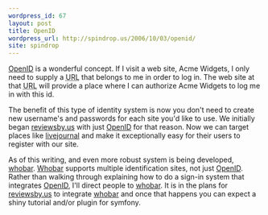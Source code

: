 ```yaml
---
wordpress_id: 67
layout: post
title: OpenID
wordpress_url: http://spindrop.us/2006/10/03/openid/
site: spindrop
---
```

[OpenID][] is a wonderful concept.  If I visit a web site, Acme Widgets, I only need to supply a <acronym title="Universal Resource Locator">URL</acronym> that belongs to me in order to log in.  The web site at that <acronym title="URL">URL</acronym> will provide a place where I can authorize Acme Widgets to log me in with this id.

The benefit of this type of identity system is now you don't need to create new username's and passwords for each site you'd like to use.  We initially began [reviewsby.us][] with just [OpenID][] for that reason.  Now we can target places like [livejournal][] and make it exceptionally easy for their users to register with our site.

As of this writing, and even more robust system is being developed, [whobar][].  [Whobar][] supports multiple identification sites, not just [OpenID][].  Rather than walking through explaining how to do a sign-in system that integrates [OpenID][], I'll direct people to [whobar][].  It is in the plans for [reviewsby.us][] to integrate [whobar][] and once that happens you can expect a shiny tutorial and/or plugin for symfony.

[OpenID]: http://openid.net/
[reviewsby.us]: http://reviewsby.us/
[livejournal]: http://livejournal.com/
[whobar]: http://whobar.org/

